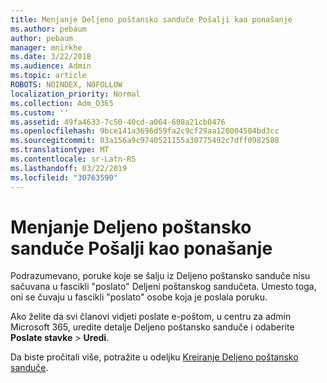 ```yaml
---
title: Menjanje Deljeno poštansko sanduče Pošalji kao ponašanje
ms.author: pebaum
author: pebaum
manager: mnirkhe
ms.date: 3/22/2018
ms.audience: Admin
ms.topic: article
ROBOTS: NOINDEX, NOFOLLOW
localization_priority: Normal
ms.collection: Adm_O365
ms.custom: ''
ms.assetid: 49fa4633-7c50-40cd-a064-608a21cb0476
ms.openlocfilehash: 9bce141a3696d59fa2c9cf29aa128004504bd3cc
ms.sourcegitcommit: 03a156a9c9740521155a30775492c7dff0982588
ms.translationtype: MT
ms.contentlocale: sr-Latn-RS
ms.lasthandoff: 03/22/2019
ms.locfileid: "30763590"
---
```

# <a name="changing-shared-mailbox-send-as-behavior"></a>Menjanje Deljeno poštansko sanduče Pošalji kao ponašanje

Podrazumevano, poruke koje se šalju iz Deljeno poštansko sanduče nisu sačuvana u fascikli "poslato" Deljeni poštanskog sandučeta. Umesto toga, oni se čuvaju u fascikli "poslato" osobe koja je poslala poruku.
  
Ako želite da svi članovi vidjeti poslate e-poštom, u centru za admin Microsoft 365, uredite detalje Deljeno poštansko sanduče i odaberite **Poslate stavke** \> **Uredi**.
  
Da biste pročitali više, potražite u odeljku [Kreiranje Deljeno poštansko sanduče](https://support.office.com/article/create-a-shared-mailbox-871a246d-3acd-4bba-948e-5de8be0544c9).
  

